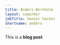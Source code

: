 ```yaml
---
title: Anders Bornholm
layout: coworker
jobTitle: Senior hacker
shortname: anders
---
```


This is a **blog post**